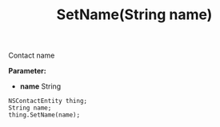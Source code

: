 ﻿---
uid: crmscript_ref_NSContactEntity_SetName
title: SetName(String name)
intellisense: NSContactEntity.SetName
keywords: NSContactEntity, GetName
so.topic: reference
---

Contact name

**Parameter:** 
 - **name** String

```crmscript
NSContactEntity thing;
String name;
thing.SetName(name);
```

